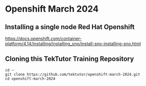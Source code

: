 # Openshift March 2024

## Installing a single node Red Hat Openshift
https://docs.openshift.com/container-platform/4.14/installing/installing_sno/install-sno-installing-sno.html

## Cloning this TekTutor Training Repository
```
cd ~
git clone https://github.com/tektutor/openshift-march-2024.git
cd openshift-march-2024
```


